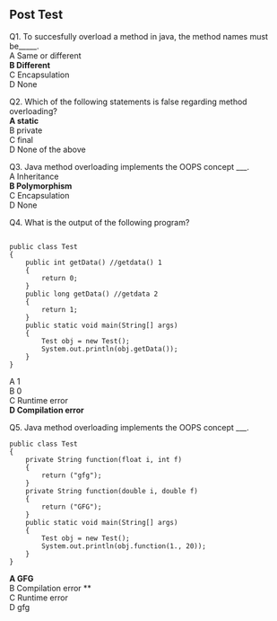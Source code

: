 ## Post Test

Q1. To succesfully overload a method in java, the method names must be_____.<br>
A Same or different <br>
**B Different**<br>
C Encapsulation<br>
D None<br>

Q2. Which of the following statements is false regarding method overloading?<br>
**A static**<br>
B private<br>
C final<br>
D None of the above<br>

Q3. Java method overloading implements the OOPS concept ___.<br>
A Inheritance<br>
**B Polymorphism**<br>
C Encapsulation<br>
D None<br>

Q4.  What is the output of the following program?<br>

```

public class Test
{
    public int getData() //getdata() 1
    {
        return 0;
    }
    public long getData() //getdata 2
    {
        return 1;
    }
    public static void main(String[] args)
    {
        Test obj = new Test();
        System.out.println(obj.getData());   
    }
}
```
A 1<br>
B 0<br>
C Runtime error <br>
**D Compilation error**<br>

Q5. Java method overloading implements the OOPS concept ___.<br>
```
public class Test
{
    private String function(float i, int f)
    {
        return ("gfg");
    }
    private String function(double i, double f)
    {
        return ("GFG");
    }
    public static void main(String[] args)
    {
        Test obj = new Test();
        System.out.println(obj.function(1., 20));    
    }
}
```
**A GFG** <br>
B Compilation error **<br>
C Runtime error <br>
D gfg<br>
